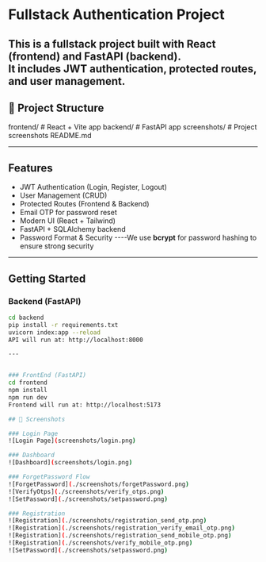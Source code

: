 # Fullstack Authentication Project

This is a **fullstack project** built with **React (frontend)** and **FastAPI (backend)**.  
It includes JWT authentication, protected routes, and user management.
---

## 📂 Project Structure

frontend/ # React + Vite app
backend/ # FastAPI app
screenshots/ # Project screenshots
README.md

---

## Features

-  JWT Authentication (Login, Register, Logout)
-  User Management (CRUD)
-  Protected Routes (Frontend & Backend)
-  Email OTP for password reset
-  Modern UI (React + Tailwind)
-  FastAPI + SQLAlchemy backend
-  Password Format & Security
----We use **bcrypt** for password hashing to ensure strong security
---


## Getting Started

### Backend (FastAPI)

```bash
cd backend
pip install -r requirements.txt
uvicorn index:app --reload
API will run at: http://localhost:8000

---


### FrontEnd (FastAPI)
cd frontend
npm install
npm run dev
Frontend will run at: http://localhost:5173

## 📸 Screenshots

### Login Page
![Login Page](screenshots/login.png)

### Dashboard
![Dashboard](screenshots/login.png)

### ForgetPassword Flow
![ForgetPassword](./screenshots/forgetPassword.png)
![VerifyOtps](./screenshots/verify_otps.png)
![SetPassword](./screenshots/setpassword.png)

### Registration
![Registration](./screenshots/registration_send_otp.png)
![Registration](./screenshots/registration_verify_email_otp.png)
![Registration](./screenshots/registration_send_mobile_otp.png)
![Registration](./screenshots/verify_mobile_otp.png)
![SetPassword](./screenshots/setpassword.png)






